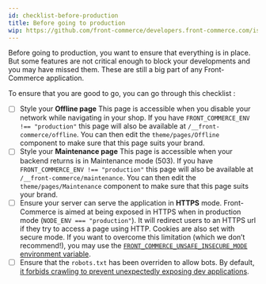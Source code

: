```yaml
---
id: checklist-before-production
title: Before going to production
wip: https://github.com/front-commerce/developers.front-commerce.com/issues/63
---
```


Before going to production, you want to ensure that everything is in place. But some features are not critical enough to block your developments and you may have missed them. These are still a big part of any Front-Commerce application.

To ensure that you are good to go, you can go through this checklist :

* [ ] Style your **Offline page**
  This page is accessible when you disable your network while navigating in your shop.
  If you have `FRONT_COMMERCE_ENV !== "production"` this page will also be available at `/__front-commerce/offline`. You can then edit the `theme/pages/Offline` component to make sure that this page suits your brand.
* [ ] Style your **Maintenance page**
  This page is accessible when your backend returns is in Maintenance mode (503).
  If you have `FRONT_COMMERCE_ENV !== "production"` this page will also be available at `/__front-commerce/maintenance`. You can then edit the `theme/pages/Maintenance` component to make sure that this page suits your brand.
* [ ] Ensure your server can serve the application in **HTTPS** mode.
  Front-Commerce is aimed at being exposed in HTTPS when in production mode (`NODE_ENV === "production"`). It will redirect users to an HTTPS url if they try to access a page using HTTP. Cookies are also set with secure mode.
  If you want to overcome this limitation (which we don’t recommend!), you may use the [`FRONT_COMMERCE_UNSAFE_INSECURE_MODE` environment variable](/docs/reference/environment-variables.html#Host).
* [ ] Ensure that the `robots.txt` has been overriden to allow bots. By default, [it forbids crawling to prevent unexpectedly exposing dev applications](https://gitlab.com/front-commerce/front-commerce/-/blob/main/public/robots.txt).
